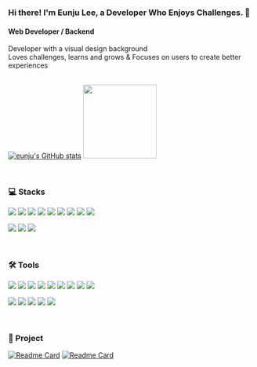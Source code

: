 ### Hi there! I'm Eunju Lee, a Developer Who Enjoys Challenges. 👾

#### Web Developer / Backend
<div>
Developer with a visual design background
</div>
<div>
Loves challenges, learns and grows & Focuses on users to create better experiences
</div>

<br>

<p>
  
[![eunju's GitHub stats](https://github-readme-stats.vercel.app/api?username=silverzoo&count_private=true&show_icons=true&theme=aura)](https://github.com/silverzoo/github-readme-stats) 
<a href="https://github.com/silverzoo">
  <img style="height:150px" src="https://github-readme-stats.vercel.app/api/top-langs/?username=silverzoo&layout=compact&theme=nord&hide_border=true" />
</a>  

</p>

<br>

### 💻 Stacks  
<p>
  <img src="https://img.shields.io/badge/-Java-344CB7?style=flat-plastic&logo=Java&logoColor=white"/>
  <img src="https://img.shields.io/badge/-SpringBoot-6DB33F?style=flat-plastic&logo=SpringBoot&logoColor=white"/>
  <img src="https://img.shields.io/badge/-Spring%20Security-6DB33F?style=flat-plastic&logo=Spring%20Security&logoColor=white"/>
  <img src="https://img.shields.io/badge/-Spring%20Data%20JPA-6DB33F?style=flat-plastic&logo=Spring&logoColor=white"/>
  <img src="https://img.shields.io/badge/-JavaScript-F7DF1E?style=flat-plastic&logo=JavaScript&logoColor=black"/>
  <img src="https://img.shields.io/badge/-React-61DAFB?style=flat-plastic&logo=React&logoColor=black"/>
  <img src="https://img.shields.io/badge/-MySQL-4479A1?style=flat-plastic&logo=MySQL&logoColor=white"/>
  <img src="https://img.shields.io/badge/-AWS-232F3E?style=flat-plastic&logo=Amazon-Web-Services&logoColor=white"/>

  <img src="https://img.shields.io/badge/-Docker-2496ED?style=flat-plastic&logo=Docker&logoColor=white"/>
</p>
<p>
  <img src="https://img.shields.io/badge/-Material%20UI-007FFF?style=flat-plastic&logo=mui&logoColor=white"/>
  <img src="https://img.shields.io/badge/-Tailwind%20Css-06B6D4?style=flat-plastic&logo=tailwindcss&logoColor=white"/>
  <img src="https://img.shields.io/badge/-Bootstrap-7952B3?style=flat-plastic&logo=bootstrap&logoColor=white"/>
</p>

<br>

### 🛠 Tools
<p>
  <img src="https://img.shields.io/badge/-VS%20Code-007ACC?style=flat-plastic&logo=Visual-Studio&logoColor=white"/>
  <img src="https://img.shields.io/badge/-IntelliJ-000000?style=flat-plastic&logo=IntelliJ-IDEA&logoColor=white"/>
  <img src="https://img.shields.io/badge/-DataGrip-000000?style=flat-plastic&logo=DataGrip&logoColor=white"/>
  <img src="https://img.shields.io/badge/-GitHub-181717?style=flat-plastic&logo=GitHub&logoColor=white"/>
  <img src="https://img.shields.io/badge/-GitLab-FCA121?style=flat-plastic&logo=GitLab&logoColor=white"/>
  <img src="https://img.shields.io/badge/-MySQL%20Workbench-4479A1?style=flat-plastic&logo=MySQL&logoColor=white"/>
  <img src="https://img.shields.io/badge/-Vim-019733?style=flat-plastic&logo=Vim&logoColor=white"/>
  <img src="https://img.shields.io/badge/-Figma-F24E1E?style=flat-plastic&logo=figma&logoColor=white"/>
  <img src="https://img.shields.io/badge/-Notion-000000?style=flat-plastic&logo=notion&logoColor=white"/>
</p>
<p>
  <img src="https://img.shields.io/badge/-Adobe%20XD-FF61F6?style=flat-plastic&logo=Adobe%20XD&logoColor=white"/>
  <img src="https://img.shields.io/badge/-Photoshop-31A8FF?style=flat-plastic&logo=Adobe%20Photoshop&logoColor=white"/>
  <img src="https://img.shields.io/badge/-Illustrator-FF9A00?style=flat-plastic&logo=Adobe%20Illustrator&logoColor=white"/>
  <img src="https://img.shields.io/badge/-Premiere%20Pro-9999FF?style=flat-plastic&logo=Adobe%20Premiere%20Pro&logoColor=white"/>
  <img src="https://img.shields.io/badge/-InDesign-FF3366?style=flat-plastic&logo=Adobe%20InDesign&logoColor=white"/>
</p>

<br>

### 📌 Project
[![Readme Card](https://github-readme-stats.vercel.app/api/pin/?username=silverzoo&repo=pyeonjip&theme=buefy)](https://github.com/silverzoo/pyeonjip)
[![Readme Card](https://github-readme-stats.vercel.app/api/pin/?username=silverzoo&repo=CampingOn&theme=vue)](https://github.com/silverzoo/CampingOn)
